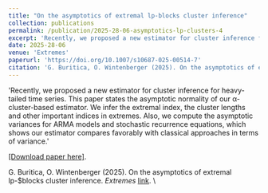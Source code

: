 ```yaml
---
title: "On the asymptotics of extremal lp-blocks cluster inference"
collection: publications
permalink: /publication/2025-28-06-asymptotics-lp-clusters-4
excerpt: 'Recently, we proposed a new estimator for cluster inference for heavy-tailed time series. This paper states the asymptotic normality of our α-cluster-based estimator. We infer the extremal index, the cluster lengths and other important indices in extremes. Also, we compute the asymptotic variances for ARMA models and stochastic recurrence equations, which shows our estimator compares favourably with classical approaches in terms of variance.'
date: 2025-28-06
venue: 'Extremes'
paperurl: 'https://doi.org/10.1007/s10687-025-00514-7'
citation: 'G. Buritica, O. Wintenberger (2025). On the asymptotics of extremal lp-blocks cluster inference. Extremes.'
---
```

'Recently, we proposed a new estimator for cluster inference for heavy-tailed time series. This paper states the asymptotic normality of our α-cluster-based estimator. We infer the extremal index, the cluster lengths and other important indices in extremes. Also, we compute the asymptotic variances for ARMA models and stochastic recurrence equations, which shows our estimator compares favorably with classical approaches in terms of variance.'

[[Download paper here]](https://doi.org/10.1007/s10687-025-00514-7).


G. Buritica, O. Wintenberger (2025). On the asymptotics of extremal lp-$blocks cluster inference. *Extremes* [link](https://doi.org/10.1007/s10687-025-00514-7). \\

